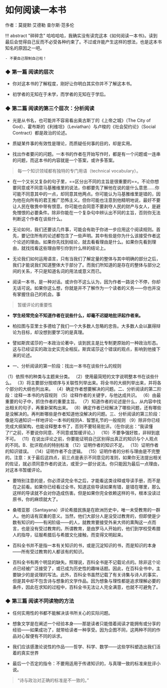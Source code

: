 # 如何阅读一本书


作者：莫提默·艾德勒 查尔斯·范多伦





!!! abstract "碎碎念"
    哈哈哈哈，我确实没有读完这本《如何阅读一本书》。读到最后会觉得自己反而不必受各种约束了。不过或许能产生这样的想法，也是这本书知名的原因之一吧。

    - 不要自己限制自己啦！

### ◆  第一篇 阅读的层次

- 你对这本书的了解程度，刚好让你明白其实你并不了解这本书。

- 初学者的无知在于未学，而学者的无知在于学后。


### ◆  第二篇 阅读的第三个层次：分析阅读

- 光是从书名，也可能并不容易看出奥古斯丁的《上帝之城》（The City of God）、霍布斯的《利维坦》（Leviathan）与卢梭的《社会契约论》（Social Contract）都是政治的论述。

- 质疑某件事的有效性是理论，而质疑任何事的目的，却是实用。

- 找出作者要问的问题。一本书的作者在开始写作时，都是有一个问题或一连串的问题，而这本书的内容就是一个答案，或许多答案。

> 每一个知识领域都有独特的专门用语（technical vocabulary）。

- 在一个又长又复杂的句子里，==区分出不同的主旨是很重要的==。不论你想要同意或不同意马基雅维里的说法，你都要先了解他在说的是什么意思......你可能不同意其中的一点，却同意其他两点。你可能认为马基雅维里是错的，因为他在向所有的君王推广恐怖主义。但你可能也注意到他精明地说，最好不要让人民在敬畏中带有恨意。你可能也会同意不要剥夺人民的财产与女人，是避免憎恨的必要条件。除非你能在一个复杂句中辨认出不同的主旨，否则你无法判断这个作者在谈些什么。

- 无论如何，我们还要谈几件事，可能会有助于你进一步应用这个阅读规则。首先，要记住所有的论述都包含了一些声明。其中有些是你为什么该接受作者这个论述的理由。如果你先找到结论，就去看看理由是什么。如果你先看到理由，就找找看这些理由带引你到什么样的结论上。

- 无论我们如何运用语言，只有当我们了解定量的整体与其中明确的部分之后，我们才能说我们知道整体大于部分了。而我们所知道的是存在的整体与部分之间的关系，不只是知道名词的用法或意义而已。

- 阅读一本书，是一种对话。或许你不这么认为，因为作者一路说个不停，你却无话可说。如果你这么想，你就是并不了解作为一个读者的义务——你也并没有掌握住自己的机会。事

> 暂缓评论的重要性

- **学生经常完全不知道作者在说些什么，却毫不迟疑地批评起作者来。**

- 柏拉图与亚里士多德给了我们一个大多数人忽略的忠告。大多数人会以赢得辩论为目标，却没想到要学习的是真理。

- 譬如斯宾诺莎的一本政治论著中，谈到民主是比专制更原始的一种政治形态。这与已经证实的政治史实完全相反。斯宾诺莎这个错误的观点，影响到他接下来的论述。

- 一、分析阅读的第一阶段：找出一本书在谈些什么的规则

（1）依照书的种类与主题来分类。
（2）使用最简短的文字说明整本书在谈些什么。
（3）将主要部分按顺序与关联性列举出来。将全书的大纲列举出来，并将各个部分的大纲也列出来。
（4）确定作者想要解决的问题。二、分析阅读的第二阶段：诠释一本书的内容规则
（5）诠释作者的关键字，与他达成共识。
（6）由最重要的句子中，抓住作者的重要主旨。
（7）知道作者的论述是什么，从内容中找出相关的句子，再重新架构出来。
（8）确定作者已经解决了哪些问题，还有哪些是没解决的。再判断哪些是作者知道他没解决的问题。三、分析阅读的第三阶段：像是沟通知识一样地评论一本书的规则A．智慧礼节的一般规则
（9）除非你已经完成大纲架构，也能诠释整本书了，否则不要轻易批评。（在你说出：“我读懂了!”之前，不要说你同意、不同意或暂缓评论。）
（10）不要争强好胜，非辩到底不可。
（11）在说出评论之前，你要能证明自己区别得出真正的知识与个人观点的不同。B．批评观点的特别标准
（12）证明作者的知识不足。
（13）证明作者的知识错误。
（14）证明作者不合逻辑。
（15）证明作者的分析与理由是不完整的。注意：关于最后这四点，前三点是表示不同意见的准则，如果你无法提出相关的佐证，就必须同意作者的说法，或至少一部分说法。你只能因为最后一点理由，对这本书暂缓评论。

- 要特别注意的是，你必须读完全书之后，才能看这类诠释或导读手册，而不是在之前看。如果你已经看过全书，知道这些导读如果有错，是错在哪里，那么这样的导读就不会对你造成伤害。但是如果你完全依赖这样的书，根本没读过原书，你的麻烦就大了。

- 桑塔亚那（Santayana）评论希腊民族是在欧洲历史中，唯一未受教育的一群人。他的话有双重的意义。当然，他们大部分人是没受过教育的，但即使是少数有知识的——有闲阶级——的人，就教育要接受外来大师的熏陶这一点而言，也是没有受过教育的。所谓教育，是由罗马人开始的，他们到学校受希腊人的指导，征服希腊后与希腊文化接触，而变得文明起来。

- 百科全书并不是指一本有关知识的书，或是沉淀知识的书，而是知识的本身——所有受过教育的人都该有的知识。


- 百科全书有两个明显的缺失。照理说，百科全书是不记载论点的。除非这个论点已经被广泛接受了，或已成为历史性的趣味话题。因此，在百科全书中，主要缺少的是说理的写法。此外，百科全书虽然记载了有关诗集与诗人的事实，但是其中却不包含诗与想象的文学作品。因为想象与理性都是追求理解必要的条件，因此在求知的过程中，百科全书无法让人完全满意，也就不可避免了。


### ◆  第三篇 阅读不同读物的方法

- 任何实用性的书都不能解决该书所关心的实际问题。

- 想象文学是在阐述一个经验本身——那是读者只能借着阅读才能拥有或分享的经验——如果成功了，就带给读者一种享受。因为企图不同，这两种不同的作品对心智便有不同的诉求。

- 我们应该感激论说性的作品——哲学、科学、数学——这些学科塑造出我们活着的真实世界

- 最后一个否定的指令：不要用适用于传递知识的，与真理一致的标准来批评小说。


> “诗与政治对正确的标准是不一致的。”

